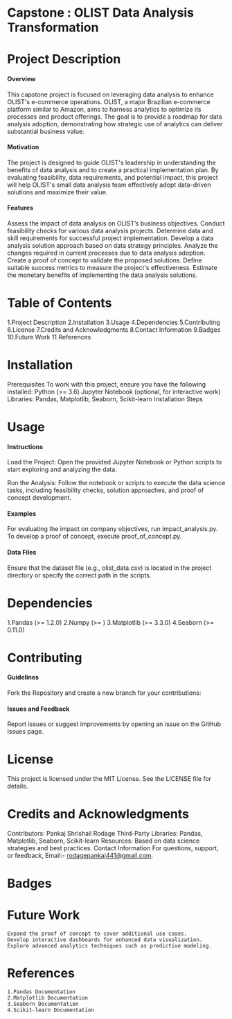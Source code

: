 # Capstone : OLIST Data Analysis Transformation

# Project Description
#### Overview
This capstone project is focused on leveraging data analysis to enhance OLIST's e-commerce operations. OLIST, a major Brazilian e-commerce platform similar to Amazon, aims to harness analytics to optimize its processes and product offerings. The goal is to provide a roadmap for data analysis adoption, demonstrating how strategic use of analytics can deliver substantial business value.

#### Motivation
The project is designed to guide OLIST's leadership in understanding the benefits of data analysis and to create a practical implementation plan. By evaluating feasibility, data requirements, and potential impact, this project will help OLIST's small data analysis team effectively adopt data-driven solutions and maximize their value.

#### Features
Assess the impact of data analysis on OLIST’s business objectives.
Conduct feasibility checks for various data analysis projects.
Determine data and skill requirements for successful project implementation.
Develop a data analysis solution approach based on data strategy principles.
Analyze the changes required in current processes due to data analysis adoption.
Create a proof of concept to validate the proposed solutions.
Define suitable success metrics to measure the project's effectiveness.
Estimate the monetary benefits of implementing the data analysis solutions.

# Table of Contents
1.Project Description
2.Installation
3.Usage
4.Dependencies
5.Contributing
6.License
7.Credits and Acknowledgments
8.Contact Information
9.Badges
10.Future Work
11.References

# Installation
Prerequisites
To work with this project, ensure you have the following installed:
Python (>= 3.6)
Jupyter Notebook (optional, for interactive work)
Libraries: Pandas, Matplotlib, Seaborn, Scikit-learn
Installation Steps


# Usage
#### Instructions
Load the Project: Open the provided Jupyter Notebook or Python scripts to start exploring and analyzing the data.

Run the Analysis: Follow the notebook or scripts to execute the data science tasks, including feasibility checks, solution approaches, and proof of concept development.

#### Examples
For evaluating the impact on company objectives, run impact_analysis.py.
To develop a proof of concept, execute proof_of_concept.py.
#### Data Files
Ensure that the dataset file (e.g., olist_data.csv) is located in the project directory or specify the correct path in the scripts.

# Dependencies
1.Pandas (>= 1.2.0)
2.Numpy (>= )
3.Matplotlib (>= 3.3.0)
4.Seaborn (>= 0.11.0)

# Contributing
#### Guidelines
Fork the Repository and create a new branch for your contributions:

#### Issues and Feedback
Report issues or suggest improvements by opening an issue on the GitHub Issues page.

# License
This project is licensed under the MIT License. See the LICENSE file for details.

# Credits and Acknowledgments
Contributors: Pankaj Shrishail Rodage
Third-Party Libraries: Pandas, Matplotlib, Seaborn, Scikit-learn
Resources: Based on data science strategies and best practices.
Contact Information
For questions, support, or feedback,  Email:- rodagepankaj441@gmail.com.

# Badges

# Future Work
    Expand the proof of concept to cover additional use cases.
    Develop interactive dashboards for enhanced data visualization.
    Explore advanced analytics techniques such as predictive modeling.
# References
    1.Pandas Documentation
    2.Matplotlib Documentation
    3.Seaborn Documentation
    4.Scikit-learn Documentation
